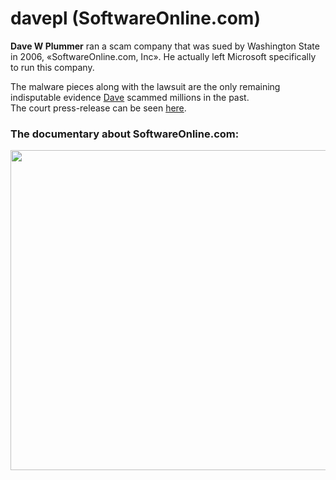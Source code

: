 # davepl (SoftwareOnline.com) 
**Dave W Plummer** ran a scam company that was sued by Washington State in 2006, «SoftwareOnline.com, Inc».
He actually left Microsoft specifically to run this company.

The malware pieces along with the lawsuit are the only remaining indisputable evidence [Dave](https://www.youtube.com/@DavesGarage) scammed millions in the past.  
The court press-release can be seen [here](https://www.atg.wa.gov/news/news-releases/attorney-general-s-office-sues-settles-washington-based-softwareonlinecom).

### The documentary about SoftwareOnline.com:
[<img src="https://github.com/user-attachments/assets/d3c01d77-3f71-47c0-bd6f-373b72c40bc2" width="512">](https://youtu.be/1GeF9AjlqP8)
